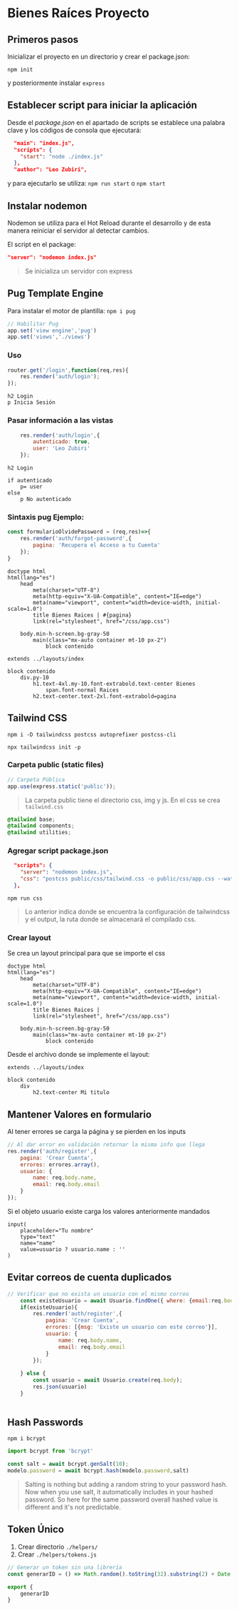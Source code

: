 # Bienes Raíces Proyecto

## Primeros pasos

Inicializar el proyecto en un directorio y crear el package.json:

```npm init```

y posteriormente instalar `express`

## Establecer script para iniciar la aplicación

Desde el *package.json* en el apartado de scripts se establece una palabra clave y los códigos de consola que ejecutará:

```json title="package.json"
  "main": "index.js",
  "scripts": {
    "start": "node ./index.js"
  },
  "author": "Leo Zubiri",
```

y para ejecutarlo se utiliza: `npm run start` o `npm start`

## Instalar nodemon

Nodemon se utiliza para el Hot Reload durante el desarrollo y de esta manera reiniciar el servidor al detectar cambios.

El script en el package:

```json
"server": "nodemon index.js"
```

> Se inicializa un servidor con express

## Pug Template Engine

Para instalar el motor de plantilla: ```npm i pug```

```js app="index.js con servidor express"
// Habilitar Pug
app.set('view engine','pug')
app.set('views','./views')
```

### Uso

```js
router.get('/login',function(req,res){
    res.render('auth/login');
});
```

```pug title="./views/auth/login.pug"
h2 Login 
p Inicia Sesión 
```

### Pasar información a las vistas

```js
    res.render('auth/login',{
        autenticado: true,
        user: 'Leo Zubiri'
    });
```

```pug title="./views/auth/login.pug"
h2 Login 

if autenticado
    p= user 
else 
    p No autenticado

```

### Sintaxis pug Ejemplo:

```js title="userController.js"
const formularioOlvidePassword = (req,res)=>{
    res.render('auth/forgot-password',{
        pagina: 'Recupera el Acceso a tu Cuenta'
    });
}
```

```pug title="Layout index.pug"
doctype html
html(lang="es")
    head
        meta(charset="UTF-8")
        meta(http-equiv="X-UA-Compatible", content="IE=edge")
        meta(name="viewport", content="width=device-width, initial-scale=1.0")
        title Bienes Raices | #{pagina}
        link(rel="stylesheet", href="/css/app.css")
    
    body.min-h-screen.bg-gray-50
        main(class="mx-auto container mt-10 px-2")
            block contenido

```

```pug title="forgot-password.pug"
extends ../layouts/index

block contenido
    div.py-10
        h1.text-4xl.my-10.font-extrabold.text-center Bienes
            span.font-normal Raices
        h2.text-center.text-2xl.font-extrabold=pagina
```

## Tailwind CSS

```npm i -D tailwindcss postcss autoprefixer postcss-cli```

```npx tailwindcss init -p```

### Carpeta public (static files)

```js title="index.js"
// Carpeta Pública
app.use(express.static('public'));
```

> La carpeta public tiene el directorio css, img y js. En el css se crea `tailwind.css`

```css
@tailwind base;
@tailwind components;
@tailwind utilities;
```

### Agregar script package.json

```json
  "scripts": {
    "server": "nodemon index.js",
    "css": "postcss public/css/tailwind.css -o public/css/app.css --watch"
  },
```

`npm run css`

> Lo anterior indica donde se encuentra la configuración de tailwindcss y el output, la ruta donde se almacenará el compilado css.


### Crear layout

Se crea un layout principal para que se importe el css

```pug title="./views/layouts/index.pug"
doctype html
html(lang="es")
    head
        meta(charset="UTF-8")
        meta(http-equiv="X-UA-Compatible", content="IE=edge")
        meta(name="viewport", content="width=device-width, initial-scale=1.0")
        title Bienes Raices |
        link(rel="stylesheet", href="/css/app.css")
    
    body.min-h-screen.bg-gray-50
        main(class="mx-auto container mt-10 px-2")
            block contenido

```

Desde el archivo donde se implemente el layout:

```pug
extends ../layouts/index

block contenido
    div
        h2.text-center Mi titulo
```

## Mantener Valores en formulario

Al tener errores se carga la página y se pierden en los inputs

```js
// Al dar error en validación retornar la misma info que llega
res.render('auth/register',{
    pagina: 'Crear Cuenta',
    errores: errores.array(),
    usuario: {
        name: req.body.name,
        email: req.body.email
    }
});
```

Si el objeto usuario existe carga los valores anteriormente mandados

```pug
input(
    placeholder="Tu nombre"
    type="text"
    name="name"
    value=usuario ? usuario.name : ''
)
```

## Evitar correos de cuenta duplicados

```js
// Verificar que no exista un usuario con el mismo correo
    const existeUsuario = await Usuario.findOne({ where: {email:req.body.email}})
    if(existeUsuario){
        res.render('auth/register',{
            pagina: 'Crear Cuenta',
            errores: [{msg: 'Existe un usuario con este correo'}],
            usuario: {
                name: req.body.name,
                email: req.body.email
            }
        });
       
    } else {
        const usuario = await Usuario.create(req.body);
        res.json(usuario)
    }
    
```

## Hash Passwords

```npm i bcrypt```

```js
import bcrypt from 'bcrypt'

const salt = await bcrypt.genSalt(10);
modelo.password = await bcrypt.hash(modelo.password,salt)
```

> Salting is nothing but adding a random string to your password hash. Now when you use salt, it automatically includes in your hashed password. So here for the same password overall hashed value is different and it's not predictable.


## Token Único

1. Crear directorio `./helpers/`
2. Crear `./helpers/tokens.js`

```js
// Generar un token sin una librería
const generarID = () => Math.random().toString(32).substring(2) + Date.now().toString(32);

export {
    generarID
}
```